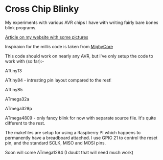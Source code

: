 Cross Chip Blinky
=================

My experiments with various AVR chips I have with writing fairly bare bones blink programs.

[Article on my website with some pictures](https://www.atkinson.kiwi/article/blinky_from_scratch)

Inspiraion for the millis code is taken from [MighyCore](https://github.com/MCUdude/MightyCore)

This code should work on nearly any AVR, but I've only setup the code to work with (so far):-

ATtiny13

ATtiny84 - intresting pin layout compared to the rest!

ATtiny85

ATmega32a

ATmega328p

ATmega4809 - only fancy blink for now with separate source file. It's quite different to the rest.

The makefiles are setup for using a Raspberry PI which happens to permanently have a breadboard attached.
I use GPIO 21 to control the reset pin, and the standard SCLK, MISO and MOSI pins.

Soon will come ATmega1284 (I doubt that will need much work)
